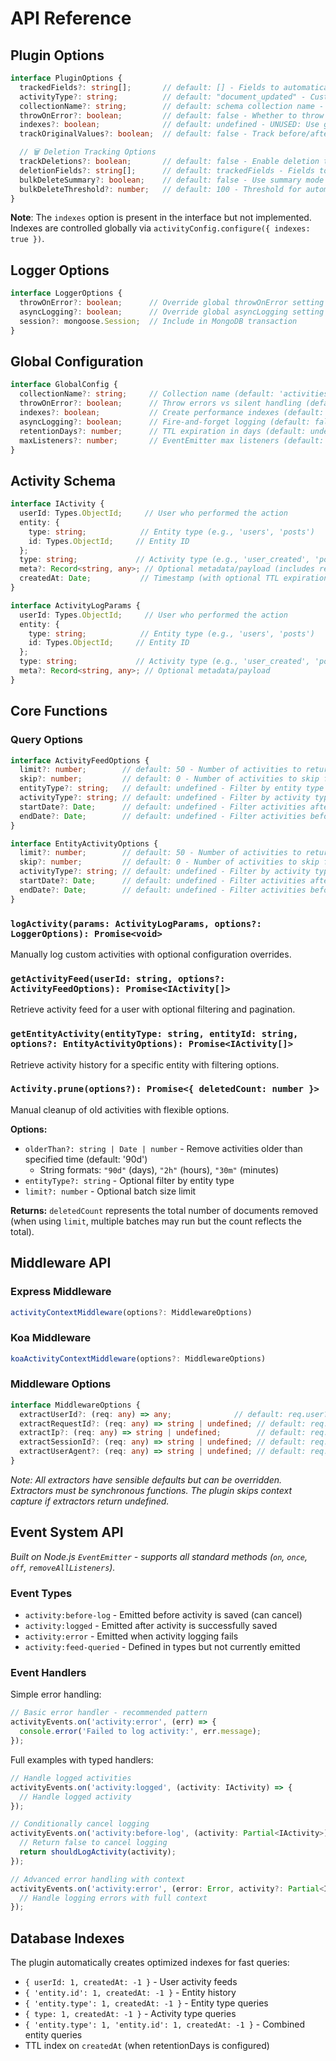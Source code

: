 # API Reference

## Plugin Options

```typescript
interface PluginOptions {
  trackedFields?: string[];       // default: [] - Fields to automatically track changes (supports nested fields)
  activityType?: string;          // default: "document_updated" - Custom activity type for updates
  collectionName?: string;        // default: schema collection name - Entity type name
  throwOnError?: boolean;         // default: false - Whether to throw errors
  indexes?: boolean;              // default: undefined - UNUSED: Use global config instead
  trackOriginalValues?: boolean;  // default: false - Track before/after values for field changes

  // 🗑️ Deletion Tracking Options
  trackDeletions?: boolean;       // default: false - Enable deletion tracking
  deletionFields?: string[];      // default: trackedFields - Fields to capture before deletion
  bulkDeleteSummary?: boolean;    // default: false - Use summary mode for deleteMany
  bulkDeleteThreshold?: number;   // default: 100 - Threshold for automatic summary mode
}
```

**Note**: The `indexes` option is present in the interface but not implemented. Indexes are controlled globally via `activityConfig.configure({ indexes: true })`.

## Logger Options

```typescript
interface LoggerOptions {
  throwOnError?: boolean;      // Override global throwOnError setting
  asyncLogging?: boolean;      // Override global asyncLogging setting
  session?: mongoose.Session;  // Include in MongoDB transaction
}
```

## Global Configuration

```typescript
interface GlobalConfig {
  collectionName?: string;     // Collection name (default: 'activities')
  throwOnError?: boolean;      // Throw errors vs silent handling (default: false)
  indexes?: boolean;           // Create performance indexes (default: true)
  asyncLogging?: boolean;      // Fire-and-forget logging (default: false)
  retentionDays?: number;      // TTL expiration in days (default: undefined)
  maxListeners?: number;       // EventEmitter max listeners (default: 50)
}
```

## Activity Schema

```typescript
interface IActivity {
  userId: Types.ObjectId;     // User who performed the action
  entity: {
    type: string;            // Entity type (e.g., 'users', 'posts')
    id: Types.ObjectId;     // Entity ID
  };
  type: string;             // Activity type (e.g., 'user_created', 'post_liked')
  meta?: Record<string, any>; // Optional metadata/payload (includes request context like requestId, ip, sessionId, userAgent)
  createdAt: Date;           // Timestamp (with optional TTL expiration)
}

interface ActivityLogParams {
  userId: Types.ObjectId;     // User who performed the action
  entity: {
    type: string;            // Entity type (e.g., 'users', 'posts')
    id: Types.ObjectId;     // Entity ID
  };
  type: string;             // Activity type (e.g., 'user_created', 'post_liked')
  meta?: Record<string, any>; // Optional metadata/payload
}
```

## Core Functions

### Query Options

```typescript
interface ActivityFeedOptions {
  limit?: number;        // default: 50 - Number of activities to return
  skip?: number;         // default: 0 - Number of activities to skip for pagination
  entityType?: string;   // default: undefined - Filter by entity type
  activityType?: string; // default: undefined - Filter by activity type
  startDate?: Date;      // default: undefined - Filter activities after date
  endDate?: Date;        // default: undefined - Filter activities before date
}

interface EntityActivityOptions {
  limit?: number;        // default: 50 - Number of activities to return
  skip?: number;         // default: 0 - Number of activities to skip for pagination
  activityType?: string; // default: undefined - Filter by activity type
  startDate?: Date;      // default: undefined - Filter activities after date
  endDate?: Date;        // default: undefined - Filter activities before date
}
```

### `logActivity(params: ActivityLogParams, options?: LoggerOptions): Promise<void>`
Manually log custom activities with optional configuration overrides.

### `getActivityFeed(userId: string, options?: ActivityFeedOptions): Promise<IActivity[]>`
Retrieve activity feed for a user with optional filtering and pagination.

### `getEntityActivity(entityType: string, entityId: string, options?: EntityActivityOptions): Promise<IActivity[]>`
Retrieve activity history for a specific entity with filtering options.

### `Activity.prune(options?): Promise<{ deletedCount: number }>`
Manual cleanup of old activities with flexible options.

**Options:**
- `olderThan?: string | Date | number` - Remove activities older than specified time (default: '90d')
  - String formats: `"90d"` (days), `"2h"` (hours), `"30m"` (minutes)
- `entityType?: string` - Optional filter by entity type
- `limit?: number` - Optional batch size limit

**Returns:** `deletedCount` represents the total number of documents removed (when using `limit`, multiple batches may run but the count reflects the total).

## Middleware API

### Express Middleware

```typescript
activityContextMiddleware(options?: MiddlewareOptions)
```

### Koa Middleware

```typescript
koaActivityContextMiddleware(options?: MiddlewareOptions)
```

### Middleware Options

```typescript
interface MiddlewareOptions {
  extractUserId?: (req: any) => any;              // default: req.user?.id || req.user?._id
  extractRequestId?: (req: any) => string | undefined; // default: req.id || req.headers['x-request-id']
  extractIp?: (req: any) => string | undefined;        // default: req.ip || req.connection?.remoteAddress
  extractSessionId?: (req: any) => string | undefined; // default: req.sessionID || req.session?.id
  extractUserAgent?: (req: any) => string | undefined; // default: req.headers['user-agent']
}
```

*Note: All extractors have sensible defaults but can be overridden. Extractors must be synchronous functions. The plugin skips context capture if extractors return undefined.*

## Event System API

*Built on Node.js `EventEmitter` - supports all standard methods (`on`, `once`, `off`, `removeAllListeners`).*

### Event Types

- `activity:before-log` - Emitted before activity is saved (can cancel)
- `activity:logged` - Emitted after activity is successfully saved
- `activity:error` - Emitted when activity logging fails
- `activity:feed-queried` - Defined in types but not currently emitted

### Event Handlers

Simple error handling:
```typescript
// Basic error handler - recommended pattern
activityEvents.on('activity:error', (err) => {
  console.error('Failed to log activity:', err.message);
});
```

Full examples with typed handlers:
```typescript
// Handle logged activities
activityEvents.on('activity:logged', (activity: IActivity) => {
  // Handle logged activity
});

// Conditionally cancel logging
activityEvents.on('activity:before-log', (activity: Partial<IActivity>) => {
  // Return false to cancel logging
  return shouldLogActivity(activity);
});

// Advanced error handling with context
activityEvents.on('activity:error', (error: Error, activity?: Partial<IActivity>) => {
  // Handle logging errors with full context
});
```

## Database Indexes

The plugin automatically creates optimized indexes for fast queries:

- `{ userId: 1, createdAt: -1 }` - User activity feeds
- `{ 'entity.id': 1, createdAt: -1 }` - Entity history
- `{ 'entity.type': 1, createdAt: -1 }` - Entity type queries
- `{ type: 1, createdAt: -1 }` - Activity type queries
- `{ 'entity.type': 1, 'entity.id': 1, createdAt: -1 }` - Combined entity queries
- TTL index on `createdAt` (when retentionDays is configured)